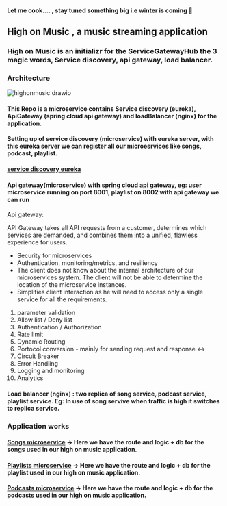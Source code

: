 #### Let me cook.... , stay tuned something big i.e winter is coming 🥶


## High on Music , a music streaming application

### High on Music is an initializr for the ServiceGatewayHub the 3 magic words, Service discovery, api gateway, load balancer.

### Architecture
![highonmusic drawio](https://github.com/kishoreravi24/highonmusic/assets/36214175/eb0818de-f539-4518-9c5b-31580b4f6cde)


#### This Repo is a microservice contains Service discovery (eureka), ApiGateway (spring cloud api gateway) and loadBalancer (nginx) for the application.

#### Setting up of service discovery (microservice) with eureka server, with this eureka server we can register all our microesrvices like songs, podcast, playlist.
#### [service discovery eureka](https://github.com/kishoreravi24/highonmusic-serviceDiscovery)

#### Api gateway(microservice) with spring cloud api gateway, eg: user microservice running on port 8001, playlist on 8002 with api gateway we can run 

Api gateway:

API Gateway takes all API requests from a customer, determines which services are demanded, and combines them into a unified, flawless experience for users. 

* Security for microservices
* Authentication, monitoring/metrics, and resiliency
* The client does not know about the internal architecture of our microservices system. The client will not be able to determine the location of the microservice instances.
* Simplifies client interaction as he will need to access only a single service for all the requirements.

1. parameter validation
2. Allow list / Deny list
3. Authentication / Authorization
4. Rate limit
5. Dynamic Routing
6. Portocol conversion - mainly for sending request and response <->
7. Circuit Breaker
8. Error Handling
9. Logging and monitoring
10. Analytics

#### Load balancer (nginx) : two replica of song service, podcast service, playlist service. Eg: In use of song servive when traffic is high it switches to replica service.


### Application works
#### [Songs microservice](https://github.com/kishoreravi24/highonmusic-songs) -> Here we have the route and logic + db for the songs used in our high on music application.
#### [Playlists microservice](https://github.com/kishoreravi24/highonmusic-playlists) -> Here we have the route and logic + db for the playlist used in our high on music application.
#### [Podcasts microservice](https://github.com/kishoreravi24/highonmusic-podcasts) -> Here we have the route and logic + db for the podcasts used in our high on music application.
